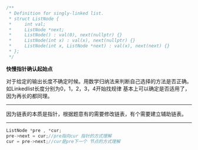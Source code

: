 ```c++
/**
 * Definition for singly-linked list.
 * struct ListNode {
 *     int val;
 *     ListNode *next;
 *     ListNode() : val(0), next(nullptr) {}
 *     ListNode(int x) : val(x), next(nullptr) {}
 *     ListNode(int x, ListNode *next) : val(x), next(next) {}
 * };
 */
```


**快慢指针确认起始点**

对于给定的输出长度不确定时候。用数学归纳法来判断自己选择的方法是否正确。如Linkedlist长度分别为0，1，2，3，4开始找规律
基本上可以确定是否适用了，因为再长的都同理。

---
因为链表的本质是指针，根据题意有的需要修改链表，有个需要建立辅助链表。

---
```c++
ListNode *pre , *cur;
pre->next = cur;//pre指向cur 指针的方式理解
cur = pre->next;//cur是pre下一个 节点的方式理解
```